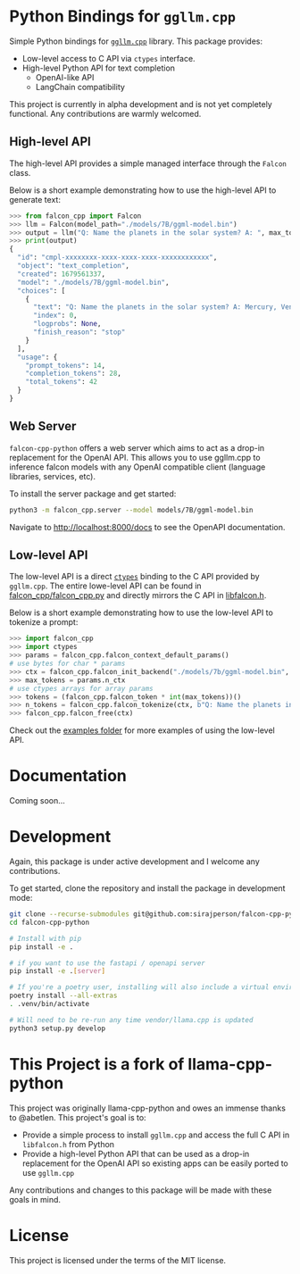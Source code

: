 #  Python Bindings for `ggllm.cpp`


Simple Python bindings for [`ggllm.cpp`](https://github.com/cmp-nct/ggllm.cpp) library.
This package provides:

- Low-level access to C API via `ctypes` interface.
- High-level Python API for text completion
  - OpenAI-like API
  - LangChain compatibility

This project is currently in alpha development and is not yet completely functional. Any contributions are warmly welcomed.


## High-level API

The high-level API provides a simple managed interface through the `Falcon` class.

Below is a short example demonstrating how to use the high-level API to generate text:

```python
>>> from falcon_cpp import Falcon
>>> llm = Falcon(model_path="./models/7B/ggml-model.bin")
>>> output = llm("Q: Name the planets in the solar system? A: ", max_tokens=32, stop=["Q:", "\n"], echo=True)
>>> print(output)
{
  "id": "cmpl-xxxxxxxx-xxxx-xxxx-xxxx-xxxxxxxxxxxx",
  "object": "text_completion",
  "created": 1679561337,
  "model": "./models/7B/ggml-model.bin",
  "choices": [
    {
      "text": "Q: Name the planets in the solar system? A: Mercury, Venus, Earth, Mars, Jupiter, Saturn, Uranus, Neptune and Pluto.",
      "index": 0,
      "logprobs": None,
      "finish_reason": "stop"
    }
  ],
  "usage": {
    "prompt_tokens": 14,
    "completion_tokens": 28,
    "total_tokens": 42
  }
}
```

## Web Server

`falcon-cpp-python` offers a web server which aims to act as a drop-in replacement for the OpenAI API.
This allows you to use ggllm.cpp to inference falcon models with any OpenAI compatible client (language libraries, services, etc).

To install the server package and get started:

```bash
python3 -m falcon_cpp.server --model models/7B/ggml-model.bin
```

Navigate to [http://localhost:8000/docs](http://localhost:8000/docs) to see the OpenAPI documentation.

## Low-level API

The low-level API is a direct [`ctypes`](https://docs.python.org/3/library/ctypes.html) binding to the C API provided by `ggllm.cpp`.
The entire lowe-level API can be found in [falcon_cpp/falcon_cpp.py](https://github.com/sirajperson/falcon-cpp-python/blob/master/falcon_cpp/falcon_cpp.py) and directly mirrors the C API in [libfalcon.h](https://github.com/cmp-nct/ggllm.cpp/blob/master/libfalcon.h).

Below is a short example demonstrating how to use the low-level API to tokenize a prompt:

```python
>>> import falcon_cpp
>>> import ctypes
>>> params = falcon_cpp.falcon_context_default_params()
# use bytes for char * params
>>> ctx = falcon_cpp.falcon_init_backend("./models/7b/ggml-model.bin", params)
>>> max_tokens = params.n_ctx
# use ctypes arrays for array params
>>> tokens = (falcon_cpp.falcon_token * int(max_tokens))()
>>> n_tokens = falcon_cpp.falcon_tokenize(ctx, b"Q: Name the planets in the solar system? A: ", tokens, max_tokens, add_bos=llama_cpp.c_bool(True))
>>> falcon_cpp.falcon_free(ctx)
```

Check out the [examples folder](examples/low_level_api) for more examples of using the low-level API.

# Documentation
Coming soon...

# Development

Again, this package is under active development and I welcome any contributions.

To get started, clone the repository and install the package in development mode:

```bash
git clone --recurse-submodules git@github.com:sirajperson/falcon-cpp-python.git
cd falcon-cpp-python

# Install with pip
pip install -e .

# if you want to use the fastapi / openapi server
pip install -e .[server]

# If you're a poetry user, installing will also include a virtual environment
poetry install --all-extras
. .venv/bin/activate

# Will need to be re-run any time vendor/llama.cpp is updated
python3 setup.py develop
```

# This Project is a fork of llama-cpp-python

This project was originally llama-cpp-python and owes an immense thanks to @abetlen.
This project's goal is to:
- Provide a simple process to install `ggllm.cpp` and access the full C API in `libfalcon.h` from Python
- Provide a high-level Python API that can be used as a drop-in replacement for the OpenAI API so existing apps can be easily ported to use `ggllm.cpp`

Any contributions and changes to this package will be made with these goals in mind.

# License

This project is licensed under the terms of the MIT license.
